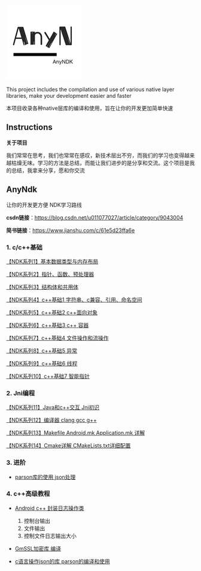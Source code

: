 ![logo](art/anyNDK.png)

This project includes the compilation and use of various native layer libraries, make your development easier and faster

本项目收录各种native层库的编译和使用，旨在让你的开发更加简单快速

## Instructions

**关于项目**

我们常常在思考，我们也常常在感叹，新技术层出不穷，而我们的学习也变得越来越枯燥无味。学习的方法是总结，而能让我们进步的是分享和交流。这个项目是我的总结，我拿来分享，愿和你交流

## AnyNdk

让你的开发更方便  NDK学习路线

**csdn链接**：https://blog.csdn.net/u011077027/article/category/9043004

**简书链接**：https://www.jianshu.com/c/61e5d23ffa6e

### 1. c/c++基础

[【NDK系列1】基本数据类型与内存布局](csdn/NDK系列1_基本数据类型与内存布局.md)

[【NDK系列2】指针、函数、预处理器](csdn/NDK系列2_指针、函数、预处理器.md)

[【NDK系列3】结构体和共用体](csdn/NDK系列3_结构体和共用体.md)

[【NDK系列4】c++基础1 字符串、c兼容、引用、命名空间](csdn/NDK系列4_c++基础1.md)

[【NDK系列5】c++基础2 c++面向对象](csdn/NDK系列5_c++基础2.md)

[【NDK系列6】c++基础3 c++ 容器](csdn/NDK系列6_c++基础3_容器.md)

[【NDK系列7】c++基础4 文件操作和流操作](csdn/NDK系列7_c++基础3_文件与流操作.md)

[【NDK系列8】c++基础5 异常](csdn/NDK系列8_c++基础3_异常.md)

[【NDK系列9】c++基础6 线程](csdn/NDK系列9_c++线程.md)

[【NDK系列10】c++基础7 智能指针](csdn/NDK系列10_c++智能指针.md)

### 2. Jni编程

[【NDK系列11】Java和c++交互 Jni初识](csdn/NDK系列11_Java和c++交互.md)

[【NDK系列12】编译器 clang gcc g++](csdn/NDK系列12_编译器_clang_gcc.md)

[【NDK系列13】Makefile Android.mk Application.mk 详解](csdn/NDK系列13_Makefile.md)

[【NDK系列14】Cmake详解 CMakeLists.txt详细配置](csdn/NDK系列14_Cmake详解.md)


### 3. 进阶

- [parson库的使用 json处理](https://blog.csdn.net/u011077027/article/details/102695586)

### 4. c++高级教程

- [Android c++ 封装日志操作类  ](csdn/high/封装c++日志类.md)
  1. 控制台输出
  2. 文件输出
  3. 控制文件日志输出大小

- [GmSSL加密库 编译](csdn/high/GmSSL编译.md)

- [c语言操作json的库 parson的编译和使用](https://github.com/kgabis/parson)











